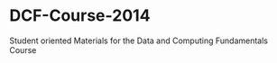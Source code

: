 DCF-Course-2014
===============

Student oriented Materials for the Data and Computing Fundamentals Course 
